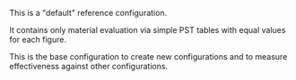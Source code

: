 This is a "default" reference configuration.

It contains only material evaluation via simple PST tables with equal values for each figure.

This is the base configuration to create new configurations and to measure effectiveness against other
configurations.
